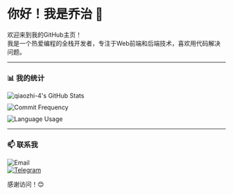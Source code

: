# 你好！我是乔治 👋

欢迎来到我的GitHub主页！  
我是一个热爱编程的全栈开发者，专注于Web前端和后端技术，喜欢用代码解决问题。

---

### 📊 我的统计
<div style="display: grid;   gap: 10px;">
  <img src="https://github-readme-stats.vercel.app/api?username=qiaozhi-4&show_icons=true&theme=tokyonight&count_private=true&include_all_commits=true" alt="qiaozhi-4's GitHub Stats" />
  <img src="https://github-readme-streak-stats.herokuapp.com/?user=qiaozhi-4&theme=tokyonight" alt="Commit Frequency" />
  <img src="https://github-readme-stats.vercel.app/api/top-langs/?username=qiaozhi-4&layout=compact&theme=tokyonight&langs_count=8" alt="Language Usage" />
</div>

---

### 📫 联系我
![Email](https://img.shields.io/badge/Email-18890176107@163.com-D14836?style=flat-square&logo=163&logoColor=white)  
[![Telegram](https://img.shields.io/badge/Telegram-@XGeorgeSE-2CA5E0?style=flat-square&logo=telegram&logoColor=white)](https://t.me/XGeorgeSE)

感谢访问！😊
